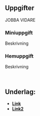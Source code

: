 ## Uppgifter

JOBBA VIDARE

### Miniuppgift

Beskrivning

### Hemuppgift

Beskrivning



&nbsp;

## Underlag:
- [**Link**](https://play.cplegacy.com/)
- [**Link2**](https://play.cplegacy.com/)
